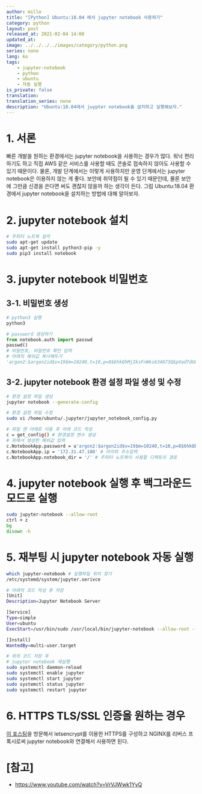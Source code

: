 ```yaml
---
author: millo
title: "[Python] Ubuntu:18.04 에서 jupyter notebook 사용하기"
category: python
layout: post
released_at: 2021-02-04 14:00
updated_at:
image: ../../../../images/category/python.png
series: none
lang: ko
tags:
    - jupyter-notebook
    - python
    - ubuntu
    - 자동 실행
is_private: false
translation:
translation_series: none
description: "Ubuntu:18.04에서 juypter notebook을 설치하고 실행해보자."
---
```


# 1. 서론

빠른 개발을 원하는 환경에서는 jupyter notebook을 사용하는 경우가 많다. 워낙 편리하기도 하고 직접 AWS 같은 서비스를 사용할 때도 콘솔로 접속하지 않아도 사용할 수 있기 때문이다. 물론, 개발 단계에서는 이렇게 사용하지만 운영 단계에서는 jupyter notebook은 이용하지 않는 게 좋다. 보안에 취약점이 될 수 있기 때문인데, 물론 보안에 그만큼 신경을 쓴다면 써도 괜찮지 않을까 하는 생각이 든다. 그럼 Ubuntu:18.04 환경에서 jupyter notebook을 설치하는 방법에 대해 알아보자.

# 2. jupyter notebook 설치

```bash
# 주피터 노트북 설치
sudo apt-get update
sudo apt-get install python3-pip -y
sudo pip3 install notebook
```

# 3. jupyter notebook 비밀번호

## 3-1. 비밀번호 생성

```bash
# python3 실행
python3
```

```python
# password 생성하기
from notebook.auth import passwd
passwd()
# 비밀번호, 비밀번호 확인 입력
# 아래의 해쉬값 복사해두기
'argon2:$argon2id$v=19$m=10240,t=10,p=8$6hkQhMjIksFnWks634673Q$pVadTdU8T6f+qhHDVIdHBA'
```

## 3-2. jupyter notebook 환경 설정 파일 생성 및 수정

```bash
# 환경 설정 파일 생성
jupyter notebook --generate-config

# 환경 설정 파일 수정
sudo vi /home/ubuntu/.jupyter/jupyter_notebook_config.py

# 파일 맨 아래로 이동 후 아래 코드 작성
c = get_config() # 환경설정 변수 생성
# 위에서 생성한 해쉬값 입력
c.NotebookApp.password = u'argon2:$argon2id$v=19$m=10240,t=10,p=8$6hkQhMjIksFnWks634673Q$pVadTdU8T6f+qhHDVIdHBA'
c.NotebookApp.ip = '172.31.47.180' # 아이피 주소입력
c.NotebookApp.notebook_dir = '/' # 주피터 노트북이 사용할 디렉토리 경로
```

# 4. jupyter notebook 실행 후 백그라운드 모드로 실행

```bash
sudo jupyter-notebook --allow-root
ctrl + z
bg
disown -h
```

# 5. 재부팅 시 jupyter notebook 자동 실행

```bash
which jupyter-notebook # 실행파일 위치 찾기
/etc/systemd/system/jupyter.serivce

# 아래의 코드 작성 후 저장
[Unit]
Description=Jupyter Notebook Server

[Service]
Type=simple
User=ubuntu
ExecStart=/usr/bin/sudo /usr/local/bin/jupyter-notebook --allow-root --config=/home/ubuntu/.jupyter/jupyter_notebook_config.py

[Install]
WantedBy=multi-user.target

# 위의 코드 저장 후
# jupyter notebook 재실행
sudo systemctl daemon-reload
sudo systemctl enable jupyter
sudo systemctl start jupyter
sudo systemctl status jupyter
sudo systemctl restart jupyter
```

# 6. HTTPS TLS/SSL 인증을 원하는 경우

[이 포스팅](https://millo-L.github.io/Ubuntu-18.04에서-letsencrypt-HTTPS-환경구축/)을 방문해서 letsencrypt를 이용한 HTTPS를 구성하고 NGINX를 리버스 프록시로써 jupyter notebook와 연결해서 사용하면 된다.

# [참고]

-   https://www.youtube.com/watch?v=VrVJWwk1YyQ
